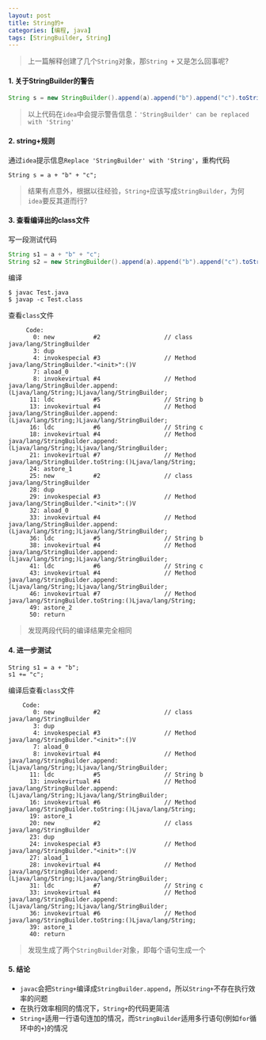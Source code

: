 ```yaml
---
layout: post
title: String的+
categories: [编程, java]
tags: [StringBuilder, String]
---
```


> 上一篇解释创建了几个`String`对象，那`String +` 又是怎么回事呢?

#### 1. 关于StringBuilder的警告

```java
String s = new StringBuilder().append(a).append("b").append("c").toString();
```

> 以上代码在`idea`中会提示警告信息：`'StringBuilder' can be replaced with 'String'`

#### 2. string+规则

通过`idea`提示信息`Replace 'StringBuilder' with 'String'`，重构代码

```
String s = a + "b" + "c";
```

> 结果有点意外，根据以往经验，`String+`应该写成`StringBuilder`，为何`idea`要反其道而行?

#### 3. 查看编译出的class文件

写一段测试代码

```java
String s1 = a + "b" + "c";
String s2 = new StringBuilder().append(a).append("b").append("c").toString();
```

编译

```
$ javac Test.java
$ javap -c Test.class
```

查看`class`文件

```
     Code:
       0: new           #2                  // class java/lang/StringBuilder
       3: dup
       4: invokespecial #3                  // Method java/lang/StringBuilder."<init>":()V
       7: aload_0
       8: invokevirtual #4                  // Method java/lang/StringBuilder.append:(Ljava/lang/String;)Ljava/lang/StringBuilder;
      11: ldc           #5                  // String b
      13: invokevirtual #4                  // Method java/lang/StringBuilder.append:(Ljava/lang/String;)Ljava/lang/StringBuilder;
      16: ldc           #6                  // String c
      18: invokevirtual #4                  // Method java/lang/StringBuilder.append:(Ljava/lang/String;)Ljava/lang/StringBuilder;
      21: invokevirtual #7                  // Method java/lang/StringBuilder.toString:()Ljava/lang/String;
      24: astore_1
      25: new           #2                  // class java/lang/StringBuilder
      28: dup
      29: invokespecial #3                  // Method java/lang/StringBuilder."<init>":()V
      32: aload_0
      33: invokevirtual #4                  // Method java/lang/StringBuilder.append:(Ljava/lang/String;)Ljava/lang/StringBuilder;
      36: ldc           #5                  // String b
      38: invokevirtual #4                  // Method java/lang/StringBuilder.append:(Ljava/lang/String;)Ljava/lang/StringBuilder;
      41: ldc           #6                  // String c
      43: invokevirtual #4                  // Method java/lang/StringBuilder.append:(Ljava/lang/String;)Ljava/lang/StringBuilder;
      46: invokevirtual #7                  // Method java/lang/StringBuilder.toString:()Ljava/lang/String;
      49: astore_2
      50: return
```

> 发现两段代码的编译结果完全相同

#### 4. 进一步测试

```
String s1 = a + "b";
s1 += "c";
```

编译后查看`class`文件

```
    Code:
       0: new           #2                  // class java/lang/StringBuilder
       3: dup
       4: invokespecial #3                  // Method java/lang/StringBuilder."<init>":()V
       7: aload_0
       8: invokevirtual #4                  // Method java/lang/StringBuilder.append:(Ljava/lang/String;)Ljava/lang/StringBuilder;
      11: ldc           #5                  // String b
      13: invokevirtual #4                  // Method java/lang/StringBuilder.append:(Ljava/lang/String;)Ljava/lang/StringBuilder;
      16: invokevirtual #6                  // Method java/lang/StringBuilder.toString:()Ljava/lang/String;
      19: astore_1
      20: new           #2                  // class java/lang/StringBuilder
      23: dup
      24: invokespecial #3                  // Method java/lang/StringBuilder."<init>":()V
      27: aload_1
      28: invokevirtual #4                  // Method java/lang/StringBuilder.append:(Ljava/lang/String;)Ljava/lang/StringBuilder;
      31: ldc           #7                  // String c
      33: invokevirtual #4                  // Method java/lang/StringBuilder.append:(Ljava/lang/String;)Ljava/lang/StringBuilder;
      36: invokevirtual #6                  // Method java/lang/StringBuilder.toString:()Ljava/lang/String;
      39: astore_1
      40: return
```

> 发现生成了两个`StringBuilder`对象，即每个语句生成一个

#### 5. 结论

* `javac`会把`String+`编译成`StringBuilder.append`，所以`String+`不存在执行效率的问题
* 在执行效率相同的情况下，`String+`的代码更简洁
* `String+`适用一行语句连加的情况，而`StringBuilder`适用多行语句(例如`for`循环中的`+`)的情况